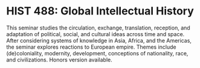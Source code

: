 # HIST 488: Global Intellectual History

This seminar studies the circulation, exchange, translation, reception, and adaptation of political, social, and cultural ideas across time and space. After considering systems of knowledge in Asia, Africa, and the Americas, the seminar explores reactions to European empire. Themes include (de)coloniality, modernity, development, conceptions of nationality, race, and civilizations. Honors version available.